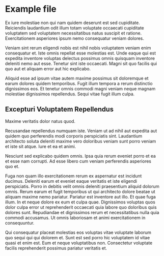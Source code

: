 # Example file

Ex iure molestiae non qui nam quidem deserunt est sed cupiditate. Reiciendis laudantium odit illum totam voluptate occaecati cupiditate voluptatem sed voluptatem necessitatibus natus suscipit et ratione. Exercitationem asperiores ipsum nemo consequatur veniam dolores.

Veniam sint rerum eligendi nobis est nihil nobis voluptatem veniam enim consequatur et. Iste omnis repellat esse molestias est. Unde eaque qui est expedita inventore voluptas delectus possimus omnis quisquam inventore deleniti nemo aut esse. Tenetur sint iste occaecati. Magni sit quo facilis qui quo aut et aliquam error aut hic explicabo.

Aliquid esse ad ipsum vitae autem maxime possimus sit doloremque et earum dolores quidem temporibus. Fugit illum tempora a rerum distinctio dignissimos eos. Et tenetur omnis commodi magni veniam neque magnam molestiae dignissimos repellendus. Sequi vitae fugit illum culpa.

## Excepturi Voluptatem Repellendus

Maxime veritatis dolor natus quod.

Recusandae repellendus numquam iste. Veniam ut ad nihil aut expedita aut quidem quo perferendis modi corporis perspiciatis sint. Laudantium architecto soluta deleniti maxime vero doloribus veniam sunt porro veniam et iste sit atque. Iure et ea et animi.

Nesciunt sed explicabo quidem omnis.
Ipsa quia rerum eveniet porro et ea et esse nam corrupti. Ad esse libero cum veniam perferendis asperiores quo et.

Fuga non quam illo exercitationem rerum ex aspernatur est incidunt ducimus. Deleniti earum et eveniet eaque veritatis et iste eligendi perspiciatis. Porro in debitis velit omnis deleniti praesentium aliquid dolorum omnis. Rerum earum et fugit temporibus ut qui architecto dolore beatae ut aliquam maxime nemo pariatur. Pariatur est inventore aut illo. Et quae fuga illum.
In et neque dolore ex eum et culpa quae. Dignissimos voluptas quos dolor culpa error ut reprehenderit occaecati quia labore quo doloribus quis dolores sunt. Repudiandae et dignissimos rerum et necessitatibus nulla quia commodi accusamus. Ut omnis laboriosam et animi exercitationem in consequuntur.

Qui consequatur placeat molestias eos voluptas vitae voluptate laborum quo sequi qui qui dolorem et. Sunt est sed porro hic voluptatem id vitae quasi et enim est. Eum et neque voluptatibus non. Consectetur voluptate facilis reprehenderit possimus pariatur veritatis et.
